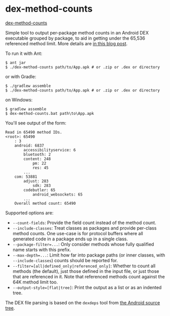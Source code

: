 # dex-method-counts

[dex-method-counts](https://github.com/mihaip/dex-method-counts/blob/master/README.md)

Simple tool to output per-package method counts in an Android DEX executable grouped by package, to aid in getting under the 65,536 referenced method limit. More details are [in this blog post](http://blog.persistent.info/2014/05/per-package-method-counts-for-androids.html).

To run it with Ant:

    $ ant jar
    $ ./dex-method-counts path/to/App.apk # or .zip or .dex or directory

or with Gradle:

    $ ./gradlew assemble
    $ ./dex-method-counts path/to/App.apk # or .zip or .dex or directory

on Windows:

    $ gradlew assemble
    $ dex-method-counts.bat path\to\App.apk

You'll see output of the form:

    Read in 65490 method IDs.
    <root>: 65490
        : 3
        android: 6837
            accessibilityservice: 6
            bluetooth: 2
            content: 248
                pm: 22
                res: 45
            ...
        com: 53881
            adjust: 283
                sdk: 283
            codebutler: 65
                android_websockets: 65
            ...
        Overall method count: 65490

Supported options are:

* `--count-fields`: Provide the field count instead of the method count.
* `--include-classes`: Treat classes as packages and provide per-class method counts. One use-case is for protocol buffers where all generated code in a package ends up in a single class.
* `--package-filter=...`: Only consider methods whose fully qualified name starts with this prefix.
* `--max-depth=...`: Limit how far into package paths (or inner classes, with `--include-classes`) counts should be reported for.
* `--filter=[all|defined_only|referenced_only]`: Whether to count all methods (the default), just those defined in the input file, or just those that are referenced in it. Note that referenced methods count against the 64K method limit too.
* `--output-style=[flat|tree]`: Print the output as a list or as an indented tree.

The DEX file parsing is based on the `dexdeps` tool from
[the Android source tree](https://android.googlesource.com/platform/dalvik.git/+/master/tools/dexdeps/).